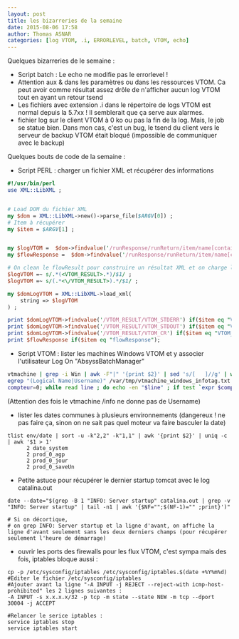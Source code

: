 ```yaml
---
layout: post
title: les bizarreries de la semaine 
date: 2015-08-06 17:58
author: Thomas ASNAR
categories: [log VTOM, .i, ERRORLEVEL, batch, VTOM, echo]
---
```

Quelques bizarreries de le semaine :

* Script batch : Le echo ne modifie pas le errorlevel ! 
* Attention aux & dans les paramètres ou dans les ressources VTOM. Ca peut avoir comme résultat assez drôle de n'afficher aucun log VTOM tout en ayant un retour tsend
* Les fichiers avec extension .i dans le répertoire de logs VTOM est normal depuis la 5.7xx ! Il semblerait que ça serve aux alarmes.
* fichier log sur le client VTOM à 0 ko ou pas la fin de la log. Mais, le job se statue bien. Dans mon cas, c'est un bug, le tsend du client vers le serveur de backup VTOM était bloqué (impossible de communiquer avec le backup)


Quelques bouts de code de la semaine : 
* Script PERL : charger un fichier XML et récupérer des informations

```perl 
#!/usr/bin/perl
use XML::LibXML ;


# Load DOM du fichier XML
my $dom = XML::LibXML->new()->parse_file($ARGV[0]) ;
# Item à récupérer
my $item = $ARGV[1] ;


my $logVTOM =  $dom->findvalue('/runResponse/runReturn/item/name[contains(text(),\'flowResult\')]/../value') ;
my $flowResponse =  $dom->findvalue('/runResponse/runReturn/item/name[contains(text(),\'flowResponse\')]/../value') ;

# On clean le flowResult pour construire un résultat XML et on charge le DOM en mémoire
$logVTOM =~ s/.*(<VTOM_RESULT>.*)/$1/ ;
$logVTOM =~ s/(.*<\/VTOM_RESULT>).*/$1/ ;

my $domLogVTOM = XML::LibXML->load_xml(
	string => $logVTOM
) ;

print $domLogVTOM->findvalue('/VTOM_RESULT/VTOM_STDERR') if($item eq "VTOM_STDERR"); 
print $domLogVTOM->findvalue('/VTOM_RESULT/VTOM_STDOUT') if($item eq "VTOM_STDOUT"); 
print $domLogVTOM->findvalue('/VTOM_RESULT/VTOM_CR') if($item eq "VTOM_CR"); 
print $flowResponse if($item eq "flowResponse");
```

* Script VTOM : lister les machines Windows VTOM et y associer l'utilisateur Log On "AbsyssBatchManager"

```bash
vtmachine | grep -i Win | awk -F"|" '{print $2}' | sed 's/[   ]//g' | while read machine; do vtmachine -i $machine ; done > /var/tmp/vtmachine_windows_infotag.txt
egrep "(Logical Name|Username)" /var/tmp/vtmachine_windows_infotag.txt | awk -F"|" '{print $3}' | sed 's/[    ]//g' > /var/tmp/liste_machine_user_windows.txt
compteur=0; while read line ; do echo -en "$line" ; if test `expr $compteur % 2` -eq 1 ; then echo "" ; else echo -en ";" ; fi ; compteur=`expr $compteur + 1` ; done < /var/tmp/liste_machine_user_windows.txt
```

(Attention des fois le vtmachine /info ne donne pas de Username)

* lister les dates communes à plusieurs environnements (dangereux ! ne pas faire ça, sinon on ne sait pas quel moteur va faire basculer la date)

```shell
tlist env/date | sort -u -k"2,2" -k"1,1" | awk '{print $2}' | uniq -c | awk '$1 > 1'
      2 date_system
      2 prod_0_agp
      2 prod_0_jour
      2 prod_0_saveUn
```

* Petite astuce pour récupérer le dernier startup tomcat avec le log catalina.out

```
date --date="$(grep -B 1 "INFO: Server startup" catalina.out | grep -v "INFO: Server startup" | tail -n1 | awk '{$NF="";$(NF-1)="" ;print}')"

# Si on décortique, 
# on grep INFO: Server startup et la ligne d'avant, on affiche la ligne d'avant seulement sans les deux derniers champs (pour récupérer seulement l'heure de démarrage)
```


 * ouvrir les ports des firewalls pour les flux VTOM, c'est sympa mais des fois, iptables bloque aussi :

```
cp -p /etc/sysconfig/iptables /etc/sysconfig/iptables.$(date +%Y%m%d) 
#Editer le fichier /etc/sysconfig/iptables 
#Ajouter avant la ligne "-A INPUT -j REJECT --reject-with icmp-host-prohibited" les 2 lignes suivantes : 
-A INPUT -s x.x.x.x/32 -p tcp -m state --state NEW -m tcp --dport 30004 -j ACCEPT 

#Relancer le serice iptables : 
service iptables stop 
service iptables start
```
